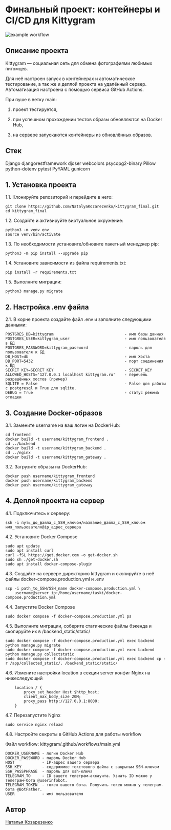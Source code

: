 # Финальный проект: контейнеры и CI/CD для Kittygram
![example workflow](https://github.com/NatalyaKozarezenko/kittygram_final/actions/workflows/main.yml/badge.svg)

## Описание проекта

Kittygram — социальная сеть для обмена фотографиями любимых питомцев.

Для неё настроен запуск в контейнерах и автоматическое тестирование, а так же и деплой проекта на удалённый сервер.
Автоматизация настроена с помощью сервиса GitHub Actions.

При пуше в ветку main:

1. проект тестируется,

2. при успешном прохождении тестов образы обновляются на Docker Hub,

3. на сервере запускаются контейнеры из обновлённых образов.

## Стек
Django
djangorestframework
djoser
webcolors
psycopg2-binary
Pillow
python-dotenv
pytest
PyYAML
gunicorn

## 1. Установка проекта
1.1. Клонируйте репозиторий и перейдите в него:

```
git clone https://github.com/NatalyaKozarezenko/kittygram_final.git
cd kittygram_final
```

1.2. Cоздайте и активируйте виртуальное окружение:

```
python3 -m venv env
source venv/bin/activate
```

1.3. По необходимости установите/обновите пакетный менеджер pip:

```
python3 -m pip install --upgrade pip
```

1.4. Установите зависимости из файла requirements.txt:

```
pip install -r requirements.txt
```

1.5. Выполните миграции:

```
python3 manage.py migrate
```

## 2. Настройка .env файла
2.1. В корне проекта создайте файл .env и заполните следующими данными:

```
POSTGRES_DB=kittygram                               - имя базы данных
POSTGRES_USER=kittygram_user                        - имя пользователя в БД
POSTGRES_PASSWORD=kittygram_password                - пароль для пользователя к БД
DB_HOST=db                                          - имя Хоста
DB_PORT=5432                                        - порт соединения к БД
SECRET_KEY=SECRET_KEY                               - SECRET_KEY
ALLOWED_HOSTS='127.0.0.1 localhost kittygram.ru'    - перечень разрешённых хостов (пример)
SQLITE = False                                      - False для работы с postgresql и True для sqlite.
DEBUG = True                                        - статус режима отладки  
```

## 3. Создание Docker-образов
3.1. Замените username на ваш логин на DockerHub:

```
cd frontend
docker build -t username/kittygram_frontend .
cd ../backend
docker build -t username/kittygram_backend .
cd ../nginx
docker build -t username/kittygram_gateway .
```
 
3.2. Загрузите образы на DockerHub:

```
docker push username/kittygram_frontend
docker push username/kittygram_backend
docker push username/kittygram_gateway
```

## 4. Деплой проекта на сервер
4.1. Подключитесь к серверу:

```
ssh -i путь_до_файла_с_SSH_ключом/название_файла_с_SSH_ключом имя_пользователя@ip_адрес_сервера
```

4.2. Установите Docker Compose

```
sudo apt update
sudo apt install curl
curl -fSL https://get.docker.com -o get-docker.sh
sudo sh ./get-docker.sh
sudo apt install docker-compose-plugin
```

4.3. Создайте на сервере директорию kittygram и скопируйте в неё файлы docker-compose.production.yml и .env

```
scp -i path_to_SSH/SSH_name docker-compose.production.yml \
    username@server_ip:/home/username/taski/docker-compose.production.yml
```

4.4. Запустите Docker Compose

```
sudo docker compose -f docker-compose.production.yml ps
```

4.5. Выполните миграции, соберите статические файлы бэкенда и скопируйте их в /backend_static/static/

```
sudo docker compose -f docker-compose.production.yml exec backend python manage.py migrate
sudo docker compose -f docker-compose.production.yml exec backend python manage.py collectstatic
sudo docker compose -f docker-compose.production.yml exec backend cp -r /app/collected_static/. /backend_static/static/
```

4.6. Измените настройки location в секции server конфиг Nginx на нижеследующий

```
    location / {
        proxy_set_header Host $http_host;
        client_max_body_size 20M;
        proxy_pass http://127.0.0.1:8000;
    }
```
4.7. Перезапустите Nginx

```
sudo service nginx reload
```

4.8. Настройте секреты в GitHub Actions для работы workflow

Файл workflow: kittygram/.github/workflows/main.yml

```
DOCKER_USERNAME - логин Docker Hub
DOCKER_PASSWORD - пароль Docker Hub
HOST            - IP-адрес вашего сервера
SSH_KEY         - содержимое текстового файла с закрытым SSH-ключом
SSH_PASSPHRASE  - пароль для ssh-ключа
TELEGRAM_TO     - ID вашего телеграм-аккаунта. Узнать ID можно у телеграм-бота @userinfobot. 
TELEGRAM_TOKEN  - токен вашего бота. Получить токен можно у телеграм-бота @BotFather.
USER            - имя пользователя
```

## Автор
[Наталья Козарезенко](https://github.com/NatalyaKozarezenko/) 
